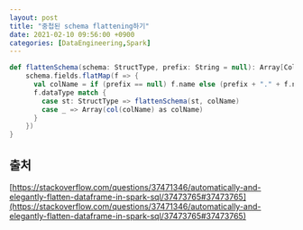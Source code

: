 ```yaml
---
layout: post
title: "중첩된 schema flattening하기"
date: 2021-02-10 09:56:00 +0900
categories: [DataEngineering,Spark]
---
```


``` scala
def flattenSchema(schema: StructType, prefix: String = null): Array[Column] = {
    schema.fields.flatMap(f => {
      val colName = if (prefix == null) f.name else (prefix + "." + f.name)
      f.dataType match {
        case st: StructType => flattenSchema(st, colName)
        case _ => Array(col(colName) as colName)
      }
    })
}
```

## 출처 
[https://stackoverflow.com/questions/37471346/automatically-and-elegantly-flatten-dataframe-in-spark-sql/37473765#37473765](https://stackoverflow.com/questions/37471346/automatically-and-elegantly-flatten-dataframe-in-spark-sql/37473765#37473765)